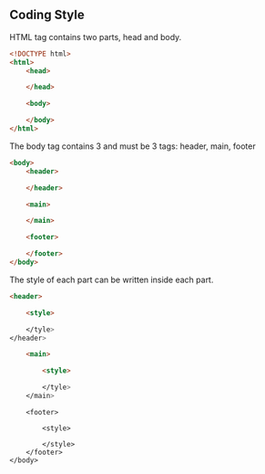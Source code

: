 ## Coding Style




HTML tag contains two parts, head and body.
```html
<!DOCTYPE html>
<html>
	<head>

	</head>

	<body>

	</body>
</html>
```

The body tag contains 3 and must be 3 tags: header, main, footer

```html
<body>
	<header>

	</header>

	<main>

	</main>

	<footer>

	</footer>
</body>
```

The style of each part can be written inside each part.

```html
<header>

	<style>

	</tyle>
</header>
```


```html
	<main>

		<style>

		</tyle>
	</main>
```

```
	<footer>

		<style>

		</style>
	</footer>
</body>
```

